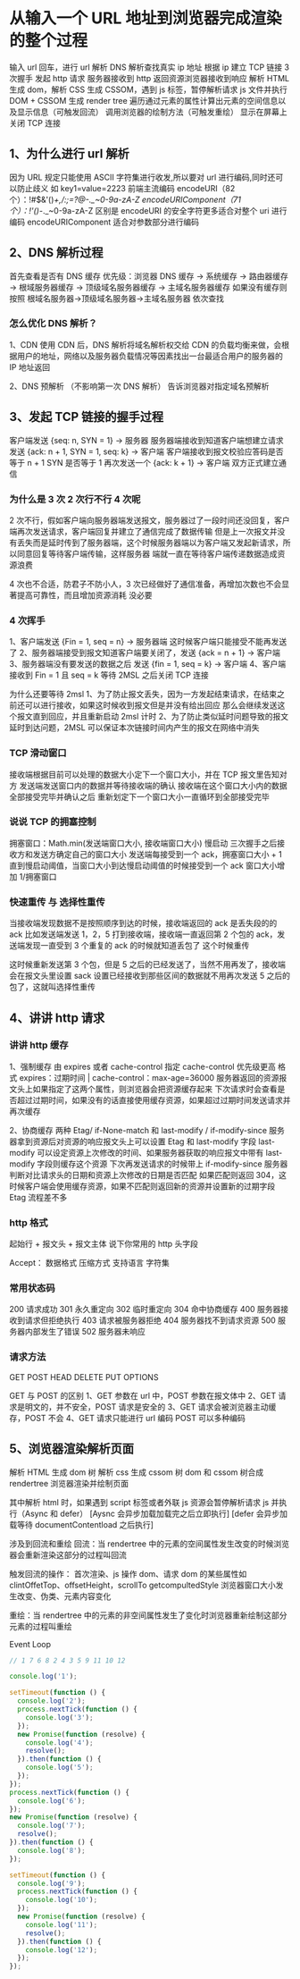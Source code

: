 # 从输入一个 URL 地址到浏览器完成渲染的整个过程

输入 url 回车，进行 url 解析
DNS 解析查找真实 ip 地址
根据 ip 建立 TCP 链接 3 次握手
发起 http 请求
服务器接收到 http 返回资源浏览器接收到响应
解析 HTML 生成 dom，解析 CSS 生成 CSSOM，遇到 js 标签，暂停解析请求 js 文件并执行
DOM + CSSOM 生成 render tree
遍历通过元素的属性计算出元素的空间信息以及显示信息（可触发回流）
调用浏览器的绘制方法（可触发重绘）
显示在屏幕上
关闭 TCP 连接

## 1、为什么进行 url 解析

因为 URL 规定只能使用 ASCII 字符集进行收发,所以要对 url 进行编码,同时还可以防止歧义 如 key1=value=2223
前端主流编码
encodeURI（82 个）：!#$&'()_+,/:;=?@-.\_~0-9a-zA-Z
encodeURIComponent（71 个）：!'()_-.\_~0-9a-zA-Z
区别是 encodeURI 的安全字符更多适合对整个 uri 进行编码
encodeURIComponent 适合对参数部分进行编码

## 2、DNS 解析过程

首先查看是否有 DNS 缓存
优先级：浏览器 DNS 缓存 -> 系统缓存 -> 路由器缓存 -> 根域服务器缓存 -> 顶级域名服务器缓存 -> 主域名服务器缓存
如果没有缓存则按照 根域名服务器->顶级域名服务器->主域名服务器 依次查找

### 怎么优化 DNS 解析？

1、CDN
使用 CDN 后，DNS 解析将域名解析权交给 CDN 的负载均衡来做，会根据用户的地址，网络以及服务器负载情况等因素找出一台最适合用户的服务器的 IP 地址返回

2、DNS 预解析 （不影响第一次 DNS 解析）
告诉浏览器对指定域名预解析

<mate http-equiv="x-dns-prefetch-control" content ="on" />
<link rel="dns-prefetch" href="//domain.com">

## 3、发起 TCP 链接的握手过程

客户端发送 {seq: n, SYN = 1} -> 服务器
服务器端接收到知道客户端想建立请求发送 {ack: n + 1, SYN = 1, seq: k} -> 客户端
客户端接收到报文校验应答码是否等于 n + 1 SYN 是否等于 1 再次发送一个 {ack: k + 1} -> 客户端
双方正式建立通信

### 为什么是 3 次 2 次行不行 4 次呢

2 次不行，假如客户端向服务器端发送报文，服务器过了一段时间还没回复，客户端再次发送请求，客户端回复并建立了通信完成了数据传输
但是上一次报文并没有丢失而是延时传到了服务器端，这个时候服务器端以为客户端又发起新请求，所以同意回复等待客户端传输，这样服务器
端就一直在等待客户端传递数据造成资源浪费

4 次也不合适，防君子不防小人，3 次已经做好了通信准备，再增加次数也不会显著提高可靠性，而且增加资源消耗 没必要

### 4 次挥手

1、客户端发送 {Fin = 1, seq = n} -> 服务器端 这时候客户端只能接受不能再发送了
2、服务器端接受到报文知道客户端要关闭了，发送 {ack = n + 1} -> 客户端
3、服务器端没有要发送的数据之后 发送 {fin = 1, seq = k} -> 客户端
4、客户端接收到 Fin = 1 且 seq = k 等待 2MSL 之后关闭 TCP 连接

为什么还要等待 2msl
1、为了防止报文丢失，因为一方发起结束请求，在结束之前还可以进行接收，如果这时候收到报文但是并没有给出回应
那么会继续发送这个报文直到回应，并且重新启动 2msl 计时
2、为了防止类似延时问题导致的报文延时到达问题，2MSL 可以保证本次链接时间内产生的报文在网络中消失

### TCP 滑动窗口

接收端根据目前可以处理的数据大小定下一个窗口大小，并在 TCP 报文里告知对方
发送端发送窗口内的数据并等待接收端的确认
接收端在这个窗口大小内的数据全部接受完毕并确认之后
重新划定下一个窗口大小一直循环到全部接受完毕

### 说说 TCP 的拥塞控制

拥塞窗口：Math.min(发送端窗口大小, 接收端窗口大小)
慢启动
三次握手之后接收方和发送方确定自己的窗口大小
发送端每接受到一个 ack，拥塞窗口大小 + 1 直到慢启动阈值，当窗口大小到达慢启动阈值的时候接受到一个 ack 窗口大小增加 1/拥塞窗口

### 快速重传 与 选择性重传

当接收端发现数据不是按照顺序到达的时候，接收端返回的 ack 是丢失段的的 ack
比如发送端发送 1，2，5 打到接收端，接收端一直返回第 2 个包的 ack，发送端发现一直受到 3 个重复的 ack 的时候就知道丢包了
这个时候重传

这时候重新发送第 3 个包，但是 5 之后的已经发送了，当然不用再发了，接收端会在报文头里设置 sack 设置已经接收到那些区间的数据就不用再次发送 5 之后的包了，这就叫选择性重传

## 4、讲讲 http 请求

### 讲讲 http 缓存

1、强制缓存
由 expires 或者 cache-control 指定 cache-control 优先级更高
格式 expires：过期时间 | cache-control：max-age=36000
服务器返回的资源报文头上如果指定了这两个属性，则浏览器会把资源缓存起来
下次请求时会查看是否超过过期时间，如果没有的话直接使用缓存资源，如果超过过期时间发送请求并再次缓存

2、协商缓存
两种 Etag/ if-None-match 和 last-modify / if-modify-since
服务器拿到资源后对资源的响应报文头上可以设置 Etag 和 last-modify 字段
last-modify 可以设定资源上次修改的时间、如果服务器获取的响应报文中带有 last-modify 字段则缓存这个资源
下次再发送请求的时候带上 if-modify-since 服务器判断对比请求头的日期和资源上次修改的日期是否匹配
如果匹配则返回 304，这时候客户端会使用缓存资源，如果不匹配则返回新的资源并设置新的过期字段
Etag 流程差不多

### http 格式

起始行 + 报文头 + 报文主体
说下你常用的 http 头字段

Accept： 数据格式 压缩方式 支持语言 字符集

### 常用状态码

200 请求成功
301 永久重定向
302 临时重定向
304 命中协商缓存
400 服务器接收到请求但拒绝执行
403 请求被服务器拒绝
404 服务器找不到请求资源
500 服务器内部发生了错误
502 服务器未响应

### 请求方法

GET POST HEAD DELETE PUT OPTIONS

GET 与 POST 的区别
1、GET 参数在 url 中，POST 参数在报文体中
2、GET 请求是明文的，并不安全，POST 请求是安全的
3、GET 请求会被浏览器主动缓存，POST 不会
4、GET 请求只能进行 url 编码 POST 可以多种编码

## 5、浏览器渲染解析页面

解析 HTML 生成 dom 树
解析 css 生成 cssom 树
dom 和 cssom 树合成 rendertree
浏览器渲染并绘制页面

其中解析 html 时，如果遇到 script 标签或者外联 js 资源会暂停解析请求 js 并执行（Async 和 defer）
[Aysnc 会异步加载加载完之后立即执行]
[defer 会异步加载等待 documentContentload 之后执行]

涉及到回流和重绘
回流：当 rendertree 中的元素的空间属性发生改变的时候浏览器会重新渲染这部分的过程叫回流

触发回流的操作：
首次渲染、js 操作 dom、请求 dom 的某些属性如 clintOffetTop、offsetHeight，scrollTo getcompultedStyle
浏览器窗口大小发生改变、伪类、元素内容变化

重绘：当 rendertree 中的元素的非空间属性发生了变化时浏览器重新绘制这部分元素的过程叫重绘

Event Loop

```javascript
// 1 7 6 8 2 4 3 5 9 11 10 12

console.log('1');

setTimeout(function () {
  console.log('2');
  process.nextTick(function () {
    console.log('3');
  });
  new Promise(function (resolve) {
    console.log('4');
    resolve();
  }).then(function () {
    console.log('5');
  });
});
process.nextTick(function () {
  console.log('6');
});
new Promise(function (resolve) {
  console.log('7');
  resolve();
}).then(function () {
  console.log('8');
});

setTimeout(function () {
  console.log('9');
  process.nextTick(function () {
    console.log('10');
  });
  new Promise(function (resolve) {
    console.log('11');
    resolve();
  }).then(function () {
    console.log('12');
  });
});
```
